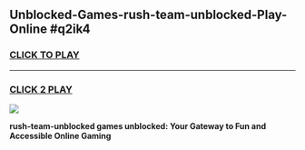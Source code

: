 
## Unblocked-Games-rush-team-unblocked-Play-Online #q2ik4
<h3>
<a href="https://news.freeplayer.one?title=rush-team-unblocked&ref=3">CLICK TO PLAY</a></h3>
<hr>

<h3>
<a href="https://news.freeplayer.one?title=rush-team-unblocked&ref=3">CLICK 2 PLAY</a>
  
</h3>

<a href="https://news.freeplayer.one?title=rush-team-unblocked&ref=3"><img src="https://clearcache.store/games.png"></a>


**rush-team-unblocked games unblocked: Your Gateway to Fun and Accessible Online Gaming**
